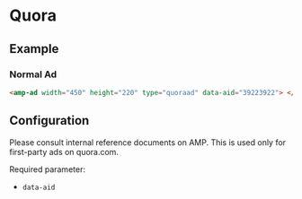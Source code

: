<!---
Copyright 2018 The AMP HTML Authors. All Rights Reserved.

Licensed under the Apache License, Version 2.0 (the "License");
you may not use this file except in compliance with the License.
You may obtain a copy of the License at

      http://www.apache.org/licenses/LICENSE-2.0

Unless required by applicable law or agreed to in writing, software
distributed under the License is distributed on an "AS-IS" BASIS,
WITHOUT WARRANTIES OR CONDITIONS OF ANY KIND, either express or implied.
See the License for the specific language governing permissions and
limitations under the License.
-->

# Quora

## Example

### Normal Ad

```html
<amp-ad width="450" height="220" type="quoraad" data-aid="39223922"> </amp-ad>
```

## Configuration

Please consult internal reference documents on AMP. This is used only for
first-party ads on quora.com.

Required parameter:

- `data-aid`
